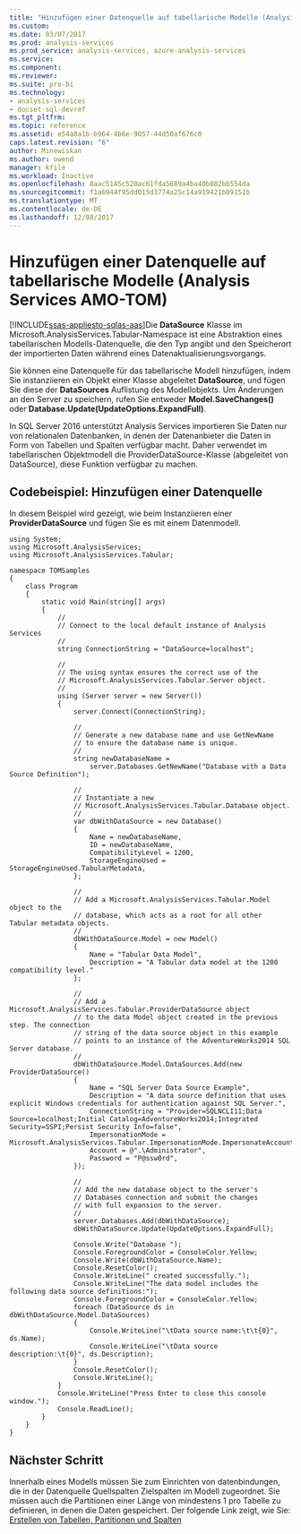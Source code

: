 ```yaml
---
title: "Hinzufügen einer Datenquelle auf tabellarische Modelle (Analysis Services AMO-TOM) | Microsoft Docs"
ms.custom: 
ms.date: 03/07/2017
ms.prod: analysis-services
ms.prod_service: analysis-services, azure-analysis-services
ms.service: 
ms.component: 
ms.reviewer: 
ms.suite: pro-bi
ms.technology:
- analysis-services
- docset-sql-devref
ms.tgt_pltfrm: 
ms.topic: reference
ms.assetid: e54a8a1b-b964-4b6e-9057-44d50af676c0
caps.latest.revision: "6"
author: Minewiskan
ms.author: owend
manager: kfile
ms.workload: Inactive
ms.openlocfilehash: 8aac5145c520ac61fda5689a4ba40b882bb554da
ms.sourcegitcommit: f1a6944f95dd015d3774a25c14a919421b09151b
ms.translationtype: MT
ms.contentlocale: de-DE
ms.lasthandoff: 12/08/2017
---
```

# <a name="add-a-data-source-to-tabular-model-analysis-services-amo-tom"></a>Hinzufügen einer Datenquelle auf tabellarische Modelle (Analysis Services AMO-TOM)
[!INCLUDE[ssas-appliesto-sqlas-aas](../../includes/ssas-appliesto-sqlas-aas.md)]Die **DataSource** Klasse im Microsoft.AnalysisServices.Tabular-Namespace ist eine Abstraktion eines tabellarischen Modells-Datenquelle, die den Typ angibt und den Speicherort der importierten Daten während eines Datenaktualisierungsvorgangs. 

Sie können eine Datenquelle für das tabellarische Modell hinzufügen, indem Sie instanziieren ein Objekt einer Klasse abgeleitet **DataSource**, und fügen Sie diese der **DataSources** Auflistung des Modellobjekts. Um Änderungen an den Server zu speichern, rufen Sie entweder **Model.SaveChanges()** oder **Database.Update(UpdateOptions.ExpandFull)**. 

In SQL Server 2016 unterstützt Analysis Services importieren Sie Daten nur von relationalen Datenbanken, in denen der Datenanbieter die Daten in Form von Tabellen und Spalten verfügbar macht. Daher verwendet im tabellarischen Objektmodell die ProviderDataSource-Klasse (abgeleitet von DataSource), diese Funktion verfügbar zu machen. 

## <a name="code-example-add-a-data-source"></a>Codebeispiel: Hinzufügen einer Datenquelle 

In diesem Beispiel wird gezeigt, wie beim Instanziieren einer **ProviderDataSource** und fügen Sie es mit einem Datenmodell. 

```
using System; 
using Microsoft.AnalysisServices; 
using Microsoft.AnalysisServices.Tabular; 
 
namespace TOMSamples 
{ 
    class Program 
    { 
        static void Main(string[] args) 
        { 
            // 
            // Connect to the local default instance of Analysis Services 
            // 
            string ConnectionString = "DataSource=localhost"; 

            // 
            // The using syntax ensures the correct use of the 
            // Microsoft.AnalysisServices.Tabular.Server object. 
            // 
            using (Server server = new Server()) 
            { 
                server.Connect(ConnectionString); 
 
                // 
                // Generate a new database name and use GetNewName 
                // to ensure the database name is unique. 
                // 
                string newDatabaseName = 
                    server.Databases.GetNewName("Database with a Data Source Definition"); 
 
                // 
                // Instantiate a new  
                // Microsoft.AnalysisServices.Tabular.Database object. 
                // 
                var dbWithDataSource = new Database() 
                { 
                    Name = newDatabaseName, 
                    ID = newDatabaseName, 
                    CompatibilityLevel = 1200, 
                    StorageEngineUsed = StorageEngineUsed.TabularMetadata, 
                }; 
 
                // 
                // Add a Microsoft.AnalysisServices.Tabular.Model object to the 
                // database, which acts as a root for all other Tabular metadata objects. 
                // 
                dbWithDataSource.Model = new Model() 
                { 
                    Name = "Tabular Data Model", 
                    Description = "A Tabular data model at the 1200 compatibility level." 
                }; 
 
                // 
                // Add a Microsoft.AnalysisServices.Tabular.ProviderDataSource object 
                // to the data Model object created in the previous step. The connection 
                // string of the data source object in this example  
                // points to an instance of the AdventureWorks2014 SQL Server database. 
                // 
                dbWithDataSource.Model.DataSources.Add(new ProviderDataSource() 
                { 
                    Name = "SQL Server Data Source Example", 
                    Description = "A data source definition that uses explicit Windows credentials for authentication against SQL Server.", 
                    ConnectionString = "Provider=SQLNCLI11;Data Source=localhost;Initial Catalog=AdventureWorks2014;Integrated Security=SSPI;Persist Security Info=false", 
                    ImpersonationMode = Microsoft.AnalysisServices.Tabular.ImpersonationMode.ImpersonateAccount, 
                    Account = @".\Administrator", 
                    Password = "P@ssw0rd", 
                }); 
 
                // 
                // Add the new database object to the server's  
                // Databases connection and submit the changes 
                // with full expansion to the server. 
                // 
                server.Databases.Add(dbWithDataSource); 
                dbWithDataSource.Update(UpdateOptions.ExpandFull); 
 
                Console.Write("Database "); 
                Console.ForegroundColor = ConsoleColor.Yellow; 
                Console.Write(dbWithDataSource.Name); 
                Console.ResetColor(); 
                Console.WriteLine(" created successfully."); 
                Console.WriteLine("The data model includes the following data source definitions:"); 
                Console.ForegroundColor = ConsoleColor.Yellow; 
                foreach (DataSource ds in dbWithDataSource.Model.DataSources) 
                { 
                    Console.WriteLine("\tData source name:\t\t{0}", ds.Name); 
                    Console.WriteLine("\tData source description:\t{0}", ds.Description); 
                } 
                Console.ResetColor(); 
                Console.WriteLine(); 
            } 
            Console.WriteLine("Press Enter to close this console window."); 
            Console.ReadLine(); 
        } 
    } 
} 
```

## <a name="next-step"></a>Nächster Schritt 

Innerhalb eines Modells müssen Sie zum Einrichten von datenbindungen, die in der Datenquelle Quellspalten Zielspalten im Modell zugeordnet. Sie müssen auch die Partitionen einer Länge von mindestens 1 pro Tabelle zu definieren, in denen die Daten gespeichert. Der folgende Link zeigt, wie Sie: [Erstellen von Tabellen, Partitionen und Spalten](../../analysis-services/tabular-model-programming-compatibility-level-1200/create-tables-partitions-and-columns-in-a-tabular-model.md) 
